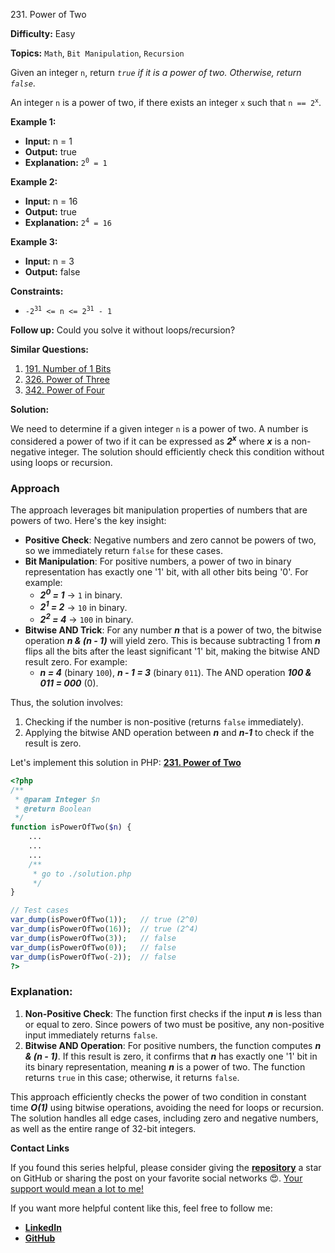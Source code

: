 231\. Power of Two

**Difficulty:** Easy

**Topics:** `Math`, `Bit Manipulation`, `Recursion`

Given an integer `n`, return _`true` if it is a power of two. Otherwise, return `false`_.

An integer `n` is a power of two, if there exists an integer `x` such that <code>n == 2<sup>x</sup></code>.

**Example 1:**

- **Input:** n = 1
- **Output:** true
- **Explanation:** <code>2<sup>0</sup> = 1</code>

**Example 2:**

- **Input:** n = 16
- **Output:** true
- **Explanation:** <code>2<sup>4</sup> = 16</code>

**Example 3:**

- **Input:** n = 3
- **Output:** false

**Constraints:**

- <code>-2<sup>31</sup> <= n <= 2<sup>31</sup> - 1</code>


**Follow up:** Could you solve it without loops/recursion?


**Similar Questions:**
1. [191. Number of 1 Bits](https://github.com/mah-shamim/leet-code-in-php/tree/main/algorithms/000191-number-of-1-bits)
2. [326. Power of Three](https://github.com/mah-shamim/leet-code-in-php/tree/main/algorithms/000326-power-of-three)
3. [342. Power of Four](https://github.com/mah-shamim/leet-code-in-php/tree/main/algorithms/000342-power-of-four)






**Solution:**

We need to determine if a given integer `n` is a power of two. A number is considered a power of two if it can be expressed as _**2<sup>x</sup>**_ where _**x**_ is a non-negative integer. The solution should efficiently check this condition without using loops or recursion.

### Approach
The approach leverages bit manipulation properties of numbers that are powers of two. Here's the key insight:
- **Positive Check**: Negative numbers and zero cannot be powers of two, so we immediately return `false` for these cases.
- **Bit Manipulation**: For positive numbers, a power of two in binary representation has exactly one '1' bit, with all other bits being '0'. For example:
    - _**2<sup>0</sup> = 1**_ → `1` in binary.
    - _**2<sup>1</sup> = 2**_ → `10` in binary.
    - _**2<sup>2</sup> = 4**_ → `100` in binary.
- **Bitwise AND Trick**: For any number _**n**_ that is a power of two, the bitwise operation _**n \& (n - 1)**_ will yield zero. This is because subtracting 1 from _**n**_ flips all the bits after the least significant '1' bit, making the bitwise AND result zero. For example:
    - _**n = 4**_ (binary `100`), _**n - 1 = 3**_ (binary `011`). The AND operation _**100 \& 011 = 000**_ (0).

Thus, the solution involves:
1. Checking if the number is non-positive (returns `false` immediately).
2. Applying the bitwise AND operation between _**n**_ and _**n-1**_ to check if the result is zero.

Let's implement this solution in PHP: **[231. Power of Two](https://github.com/mah-shamim/leet-code-in-php/tree/main/algorithms/000231-power-of-two/solution.php)**

```php
<?php
/**
 * @param Integer $n
 * @return Boolean
 */
function isPowerOfTwo($n) {
    ...
    ...
    ...
    /**
     * go to ./solution.php
     */
}

// Test cases
var_dump(isPowerOfTwo(1));   // true (2^0)
var_dump(isPowerOfTwo(16));  // true (2^4)
var_dump(isPowerOfTwo(3));   // false
var_dump(isPowerOfTwo(0));   // false
var_dump(isPowerOfTwo(-2));  // false
?>
```

### Explanation:

1. **Non-Positive Check**: The function first checks if the input _**n**_ is less than or equal to zero. Since powers of two must be positive, any non-positive input immediately returns `false`.
2. **Bitwise AND Operation**: For positive numbers, the function computes _**n \& (n - 1)**_. If this result is zero, it confirms that _**n**_ has exactly one '1' bit in its binary representation, meaning _**n**_ is a power of two. The function returns `true` in this case; otherwise, it returns `false`.

This approach efficiently checks the power of two condition in constant time _**O(1)**_ using bitwise operations, avoiding the need for loops or recursion. The solution handles all edge cases, including zero and negative numbers, as well as the entire range of 32-bit integers.

**Contact Links**

If you found this series helpful, please consider giving the **[repository](https://github.com/mah-shamim/leet-code-in-php)** a star on GitHub or sharing the post on your favorite social networks 😍. [Your support would mean a lot to me!](https://isolatedcompliments.com/v09uayg6h?key=a647d02f1aafcddaf10536d7cd00bd7c)

If you want more helpful content like this, feel free to follow me:

- **[LinkedIn](https://www.linkedin.com/in/arifulhaque/)**
- **[GitHub](https://github.com/mah-shamim)**